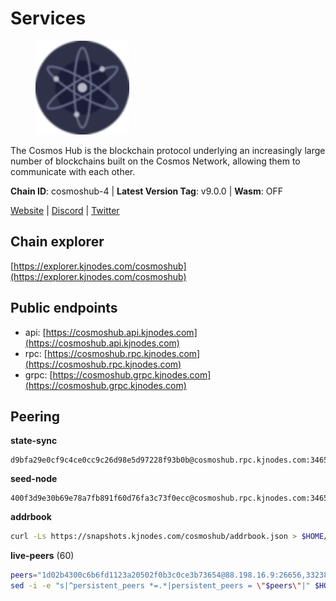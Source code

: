 # Services

<figure><img src="https://raw.githubusercontent.com/kj89/cosmos-images/main/logos/cosmoshub.png" width="150" alt=""><figcaption></figcaption></figure>

The Cosmos Hub is the blockchain protocol underlying an  increasingly large number of blockchains built on the  Cosmos Network, allowing them to communicate with each other.

**Chain ID**: cosmoshub-4 | **Latest Version Tag**: v9.0.0 | **Wasm**: OFF

[Website](https://hub.cosmos.network) | [Discord](https://discord.gg/cosmosnetwork) | [Twitter](https://twitter.com/cosmoshub)




## Chain explorer
[https://explorer.kjnodes.com/cosmoshub](https://explorer.kjnodes.com/cosmoshub)

## Public endpoints

* api: [https://cosmoshub.api.kjnodes.com](https://cosmoshub.api.kjnodes.com)
* rpc: [https://cosmoshub.rpc.kjnodes.com](https://cosmoshub.rpc.kjnodes.com)
* grpc: [https://cosmoshub.grpc.kjnodes.com](https://cosmoshub.grpc.kjnodes.com)

## Peering

**state-sync**

```text
d9bfa29e0cf9c4ce0cc9c26d98e5d97228f93b0b@cosmoshub.rpc.kjnodes.com:34656
```

**seed-node**

```text
400f3d9e30b69e78a7fb891f60d76fa3c73f0ecc@cosmoshub.rpc.kjnodes.com:34659
```

**addrbook**
```bash
curl -Ls https://snapshots.kjnodes.com/cosmoshub/addrbook.json > $HOME/.gaia/config/addrbook.json
```

**live-peers** (60)
```bash
peers="1d02b4300c6b6fd1123a20502f0b3c0ce3b73654@88.198.16.9:26656,332388be4c4941870b0f609011bc0ab583c31ff9@144.91.91.4:26656,d9bfa29e0cf9c4ce0cc9c26d98e5d97228f93b0b@65.109.88.38:34656,e0ab6c5cc86959853f499236b8297344802ac5f4@5.161.139.201:26656,76cb6275dcd71f43aecf3b8dddae08554b7cc6f5@51.79.20.226:26656,c940e11c1072dad06da3b1b48ca92966bb37e93a@74.96.207.58:28721,4ddba29a7dfa740a4edeb5c620c963f67f951e1d@5.9.72.212:2000,c1e437f73b8889b78ea34981e7c349157ad80284@107.135.15.66:26656,49469964d46155511be3f7b240856ebb15c1d1d2@34.91.103.185:26656,7dd34d8d3880bc48eff3e47b941d06bd1941a962@93.115.25.106:26656,137f98c8e22965e672744a3f8909c0f4c8cffc53@135.148.54.43:26656,1279eae188599463661c3e2b9ab492615a6d7079@65.108.235.32:2010,6ea2ef7d3dd5d6967708a0b31eed85ba090a90a1@65.108.121.190:12010,e829d4764a5cecc44b3414777853b34407b36601@185.16.39.179:26656,344d87e04fdf04be760da5069a59d9a489b886a6@52.14.44.1:26656,f5f8b96406a165d486be243723bfa7291db1cf62@35.230.170.155:26656,34f8521343bb29a2b7dc44f0e4f1e91f930882be@95.216.98.181:26656,222385f3ce7f55f9c01c23f2ee340ed9548b18fa@35.222.169.98:26656,ca5011c44fd74d95e7fca487c69e301df195750c@65.108.122.246:26726,e55d302b4c706e50b416a76666cf2f33ae64dc79@65.109.106.169:26656,1da54d20c7339713f1d6d28dd2117087dd33d0ca@5.9.59.145:26656,67685d93f2256caa7a2d53e3a104f9e437c3d247@95.216.114.244:26656,213857e741833d17275ea559bb2d0342398cec99@35.245.206.45:26656,f591c0b0a30b4515120d69cc9f5554049dfec697@15.235.53.45:26656,dea13e7232642331360d4387b0ab106b014092d4@116.202.236.59:26656,c5bf14906ba28dcb389e055f824dabe9576ed3f4@52.87.182.81:26656,32bdba6ced12cdf2e534566e6c3d66ee2f7ef494@84.244.95.229:26656,2286eeee09fcf37e768dfffc0db8c821b9231b7b@204.16.244.78:26656,3a94f1021e84bb54a640e5b1c1fe16827824e4f7@51.79.20.217:26656,c14d39422b5d70d9084d19d286c7427c0762cdfc@162.55.92.114:2010,ee767901f4a7eaf44603ef0a5b6e5edac118ba1e@74.118.136.149:26656,9c3e9ecedf6817c902b58e7f976aca3797df03fb@51.79.20.221:26656,84718db3de9588699b797965879d282061960293@51.79.20.219:26656,4ebf074e8b4a24438bd0bd503b62b4728dfb8eae@35.212.101.35:26656,fe21dd474640247888fc7c4dce82da8da08a8bfd@135.181.113.227:26656,1dbb0b0a2bc02c42d5efd14169e8fbce7e70e3ca@65.108.123.115:27656,27ad834c62dbefc5beb74be7575515927bd07c58@193.176.85.151:26656,1cce99042f884d669e7287e3e362bff8e385c63e@46.4.79.183:26726,9edd51012df3a09395a48eb68a84723d6308e08c@35.212.116.100:26656,82e5be57b761e3bf8d9e1dbda61544a3e1ff0773@88.218.224.138:26656,1997e68bf205bedeed0c4723786bf03464987dc1@77.87.108.21:26656,f701e3e0b7983c5a9e8ef34f88acd82ebd661c87@64.44.148.194:26656,59f70cf86eda6370ca948abb7b2f9db263e1fc3b@51.79.20.228:26656,460967e46cc013e5e3eb365c1a8d271b0662549f@35.208.242.182:26656,11de8a73123ce854241cfa9687921c544b83d5d9@141.94.100.228:26656,2441e90fcb341fcd5bebec15b54e346cdca64a9b@135.148.123.8:14956,61afb0f37c02031f285f6b27ead2a3e7a97cc28a@35.212.34.104:26656,3da88430414ec9084c8983fe4d462cce655ff1f3@51.222.245.114:26656,64148c47e1424173e3dcf90ab90bf196c2971b15@88.218.224.118:26656,b79e1d3a621bdafd3a8d9a49dff8f4737d0bedc9@3.217.133.209:26656,3450293ebc89d869ada0627ac9d4d2ff49c51a58@15.164.228.75:26656,23b41a56d88db35033d86fd1967b64b85032a8bf@188.214.129.148:26656,d54eacb237dfbc0eb934a45509f878eb3ea3a5b3@64.44.148.195:26656,c124ce0b508e8b9ed1c5b6957f362225659b5343@169.155.44.11:26656,3fa92cb705180d98c1849fbf49802c91e25210d3@198.244.202.140:26656,cf52e109b7015d5c21f50ab4331fb7062160ab6c@35.206.171.231:26656,8d9a128bacce43faf0d8eae8e72684e24ec7448c@35.211.152.31:26656,4c46d32cbc4777c59a91a53fdadf8a3fa362036e@116.202.10.68:26656,82588f011491c6100d922d133f52fc23460b9231@95.216.230.145:26656,39f68cf5744a881ea73023bf4e02db36390cfb1f@146.190.59.8:26090"
sed -i -e "s|^persistent_peers *=.*|persistent_peers = \"$peers\"|" $HOME/.gaia/config/config.toml
```
